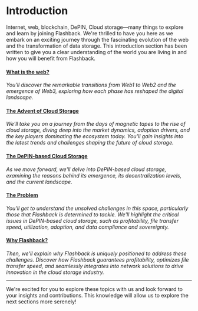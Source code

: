 # Introduction

Internet, web, blockchain, DePIN, Cloud storage—many things to explore and learn by joining Flashback. We're thrilled to have you here as we embark on an exciting journey through the fascinating evolution of the web and the transformation of data storage. This introduction section has been written to give you a clear understanding of the world you are living in and how you will benefit from Flashback.

#### [**What is the web?**](what-is-the-web/)

_You'll discover the remarkable transitions from Web1 to Web2 and the emergence of Web3, exploring how each phase has reshaped the digital landscape._

#### [**The Advent of Cloud Storage**](depin-and-cloud-storage/)

_We'll take you on a journey from the days of magnetic tapes to the rise of cloud storage, diving deep into the market dynamics, adoption drivers, and the key players dominating the ecosystem today. You'll gain insights into the latest trends and challenges shaping the future of cloud storage._

#### [**The DePIN-based Cloud Storage**](depin-and-cloud-storage-1/)

_As we move forward, we'll delve into DePIN-based cloud storage, examining the reasons behind its emergence, its decentralization levels, and the current landscape._&#x20;

#### [**The Problem**](the-problem.md)

_You'll get to understand the unsolved challenges in this space, particularly those that Flashback is determined to tackle. We'll highlight the critical issues in DePIN-based cloud storage, such as profitability, file transfer speed, utilization, adoption, and data compliance and sovereignty._&#x20;

#### [**Why Flashback?**](why-nephele.md)

_Then, we'll explain why Flashback is uniquely positioned to address these challenges. Discover how Flashback guarantees profitability, optimizes file transfer speed, and seamlessly integrates into network solutions to drive innovation in the cloud storage industry._

***

We're excited for you to explore these topics with us and look forward to your insights and contributions. This knowledge will allow us to explore the next sections more serenely!
